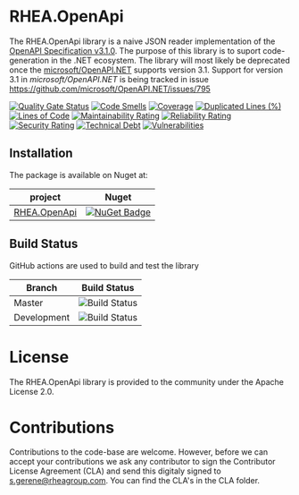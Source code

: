 # RHEA.OpenApi

The RHEA.OpenApi library is a naive JSON reader implementation of the [OpenAPI Specification v3.1.0](https://spec.openapis.org/oas/latest.html#version-3-1-0). The purpose of this library is to suport code-generation in the .NET ecosystem. The library will most likely be deprecated once the [microsoft/OpenAPI.NET](https://github.com/microsoft/OpenAPI.NET) supports version 3.1. Support for version 3.1 in _microsoft/OpenAPI.NET_ is being tracked in issue https://github.com/microsoft/OpenAPI.NET/issues/795

[![Quality Gate Status](https://sonarcloud.io/api/project_badges/measure?project=RHEAGROUP_OPENAPI&metric=alert_status)](https://sonarcloud.io/summary/new_code?id=RHEAGROUP_OPENAPI)
[![Code Smells](https://sonarcloud.io/api/project_badges/measure?project=RHEAGROUP_OPENAPI&metric=code_smells)](https://sonarcloud.io/summary/new_code?id=RHEAGROUP_OPENAPI)
[![Coverage](https://sonarcloud.io/api/project_badges/measure?project=RHEAGROUP_OPENAPI&metric=coverage)](https://sonarcloud.io/summary/new_code?id=RHEAGROUP_OPENAPI)
[![Duplicated Lines (%)](https://sonarcloud.io/api/project_badges/measure?project=RHEAGROUP_OPENAPI&metric=duplicated_lines_density)](https://sonarcloud.io/summary/new_code?id=RHEAGROUP_OPENAPI)
[![Lines of Code](https://sonarcloud.io/api/project_badges/measure?project=RHEAGROUP_OPENAPI&metric=ncloc)](https://sonarcloud.io/summary/new_code?id=RHEAGROUP_OPENAPI)
[![Maintainability Rating](https://sonarcloud.io/api/project_badges/measure?project=RHEAGROUP_OPENAPI&metric=sqale_rating)](https://sonarcloud.io/summary/new_code?id=RHEAGROUP_OPENAPI)
[![Reliability Rating](https://sonarcloud.io/api/project_badges/measure?project=RHEAGROUP_OPENAPI&metric=reliability_rating)](https://sonarcloud.io/summary/new_code?id=RHEAGROUP_OPENAPI)
[![Security Rating](https://sonarcloud.io/api/project_badges/measure?project=RHEAGROUP_OPENAPI&metric=security_rating)](https://sonarcloud.io/summary/new_code?id=RHEAGROUP_OPENAPI)
[![Technical Debt](https://sonarcloud.io/api/project_badges/measure?project=RHEAGROUP_OPENAPI&metric=sqale_index)](https://sonarcloud.io/summary/new_code?id=RHEAGROUP_OPENAPI)
[![Vulnerabilities](https://sonarcloud.io/api/project_badges/measure?project=RHEAGROUP_OPENAPI&metric=vulnerabilities)](https://sonarcloud.io/summary/new_code?id=RHEAGROUP_OPENAPI)

## Installation

The package is available on Nuget at:

project                                                       | Nuget
--------------------------------------------------------------| ------------
[RHEA.OpenApi](https://www.nuget.org/packages/RHEA.OpenApi)   | [![NuGet Badge](https://buildstats.info/nuget/RHEA.OpenApi)](https://buildstats.info/nuget/RHEA.OpenApi)

## Build Status

GitHub actions are used to build and test the library

Branch      | Build Status
----------- | --------------------------
Master      | ![Build Status](https://github.com/RHEAGROUP/OPENAPI/actions/workflows/CodeQuality.yml/badge.svg?branch=master)
Development | ![Build Status](https://github.com/RHEAGROUP/OPENAPI/actions/workflows/CodeQuality.yml/badge.svg?branch=development)

# License

The RHEA.OpenApi library is provided to the community under the Apache License 2.0.

# Contributions

Contributions to the code-base are welcome. However, before we can accept your contributions we ask any contributor to sign the Contributor License Agreement (CLA) and send this digitaly signed to s.gerene@rheagroup.com. You can find the CLA's in the CLA folder.
